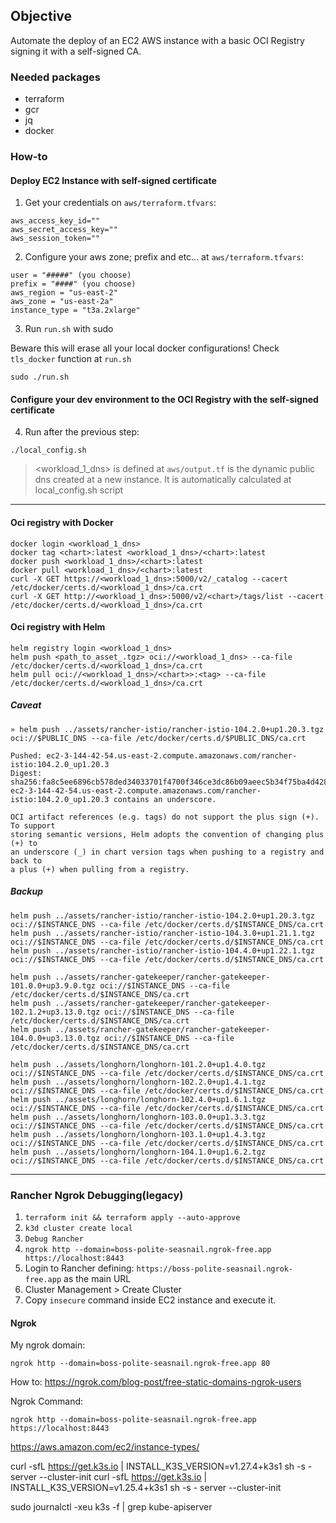 ## Objective

Automate the deploy of an EC2 AWS instance with a basic OCI Registry signing it with a self-signed CA.

### Needed packages

- terraform
- gcr
- jq
- docker


### How-to

#### Deploy EC2 Instance with self-signed certificate

1. Get your credentials on `aws/terraform.tfvars`:

  ```
  aws_access_key_id=""
  aws_secret_access_key=""
  aws_session_token=""
  ```

2. Configure your aws zone; prefix and etc... at `aws/terraform.tfvars`:

  ```
  user = "#####" (you choose)
  prefix = "####" (you choose)
  aws_region = "us-east-2"
  aws_zone = "us-east-2a"
  instance_type = "t3a.2xlarge"
  ```

3. Run `run.sh` with sudo

  Beware this will erase all your local docker configurations!
  Check `tls_docker` function at `run.sh`
  ```
  sudo ./run.sh
  ```

#### Configure your dev environment to the OCI Registry with the self-signed certificate

4. Run after the previous step:

  ```
  ./local_config.sh
  ```

> <workload_1_dns> is defined at `aws/output.tf` is the dynamic public dns created at a new instance. It is automatically calculated at local_config.sh script

---

#### Oci registry with Docker

```
docker login <workload_1_dns>
docker tag <chart>:latest <workload_1_dns>/<chart>:latest
docker push <workload_1_dns>/<chart>:latest
docker pull <workload_1_dns>/<chart>:latest
curl -X GET https://<workload_1_dns>:5000/v2/_catalog --cacert /etc/docker/certs.d/<workload_1_dns>/ca.crt
curl -X GET http://<workload_1_dns>:5000/v2/<chart>/tags/list --cacert /etc/docker/certs.d/<workload_1_dns>/ca.crt
```

#### Oci registry with Helm

```
helm registry login <workload_1_dns>
helm push <path_to_asset_.tgz> oci://<workload_1_dns> --ca-file /etc/docker/certs.d/<workload_1_dns>/ca.crt
helm pull oci://<workload_1_dns>/<chart>>:<tag> --ca-file /etc/docker/certs.d/<workload_1_dns>/ca.crt
```

##### Caveat

```
» helm push ../assets/rancher-istio/rancher-istio-104.2.0+up1.20.3.tgz oci://$PUBLIC_DNS --ca-file /etc/docker/certs.d/$PUBLIC_DNS/ca.crt

Pushed: ec2-3-144-42-54.us-east-2.compute.amazonaws.com/rancher-istio:104.2.0_up1.20.3
Digest: sha256:fa8c5ee6896cb578ded34033701f4700f346ce3dc86b09aeec5b34f75ba4d428
ec2-3-144-42-54.us-east-2.compute.amazonaws.com/rancher-istio:104.2.0_up1.20.3 contains an underscore.

OCI artifact references (e.g. tags) do not support the plus sign (+). To support
storing semantic versions, Helm adopts the convention of changing plus (+) to
an underscore (_) in chart version tags when pushing to a registry and back to
a plus (+) when pulling from a registry.
```

##### Backup

```
helm push ../assets/rancher-istio/rancher-istio-104.2.0+up1.20.3.tgz oci://$INSTANCE_DNS --ca-file /etc/docker/certs.d/$INSTANCE_DNS/ca.crt
helm push ../assets/rancher-istio/rancher-istio-104.3.0+up1.21.1.tgz oci://$INSTANCE_DNS --ca-file /etc/docker/certs.d/$INSTANCE_DNS/ca.crt
helm push ../assets/rancher-istio/rancher-istio-104.4.0+up1.22.1.tgz oci://$INSTANCE_DNS --ca-file /etc/docker/certs.d/$INSTANCE_DNS/ca.crt

helm push ../assets/rancher-gatekeeper/rancher-gatekeeper-101.0.0+up3.9.0.tgz oci://$INSTANCE_DNS --ca-file /etc/docker/certs.d/$INSTANCE_DNS/ca.crt
helm push ../assets/rancher-gatekeeper/rancher-gatekeeper-102.1.2+up3.13.0.tgz oci://$INSTANCE_DNS --ca-file /etc/docker/certs.d/$INSTANCE_DNS/ca.crt
helm push ../assets/rancher-gatekeeper/rancher-gatekeeper-104.0.0+up3.13.0.tgz oci://$INSTANCE_DNS --ca-file /etc/docker/certs.d/$INSTANCE_DNS/ca.crt

helm push ../assets/longhorn/longhorn-101.2.0+up1.4.0.tgz oci://$INSTANCE_DNS --ca-file /etc/docker/certs.d/$INSTANCE_DNS/ca.crt
helm push ../assets/longhorn/longhorn-102.2.0+up1.4.1.tgz oci://$INSTANCE_DNS --ca-file /etc/docker/certs.d/$INSTANCE_DNS/ca.crt
helm push ../assets/longhorn/longhorn-102.4.0+up1.6.1.tgz oci://$INSTANCE_DNS --ca-file /etc/docker/certs.d/$INSTANCE_DNS/ca.crt
helm push ../assets/longhorn/longhorn-103.0.0+up1.3.3.tgz oci://$INSTANCE_DNS --ca-file /etc/docker/certs.d/$INSTANCE_DNS/ca.crt
helm push ../assets/longhorn/longhorn-103.1.0+up1.4.3.tgz oci://$INSTANCE_DNS --ca-file /etc/docker/certs.d/$INSTANCE_DNS/ca.crt
helm push ../assets/longhorn/longhorn-104.1.0+up1.6.2.tgz oci://$INSTANCE_DNS --ca-file /etc/docker/certs.d/$INSTANCE_DNS/ca.crt
```

---

### Rancher Ngrok Debugging(legacy)

1. `terraform init && terraform apply --auto-approve`
2. `k3d cluster create local`
3. `Debug Rancher`
4. `ngrok http --domain=boss-polite-seasnail.ngrok-free.app https://localhost:8443`
5. Login to Rancher defining: `https://boss-polite-seasnail.ngrok-free.app` as the main URL
6. Cluster Management > Create Cluster
7. Copy `insecure` command inside EC2 instance and execute it.


#### Ngrok

My ngrok domain:
```
ngrok http --domain=boss-polite-seasnail.ngrok-free.app 80
```

How to: https://ngrok.com/blog-post/free-static-domains-ngrok-users

Ngrok Command:
```
ngrok http --domain=boss-polite-seasnail.ngrok-free.app https://localhost:8443

```

https://aws.amazon.com/ec2/instance-types/

curl -sfL https://get.k3s.io | INSTALL_K3S_VERSION=v1.27.4+k3s1	 sh -s - server --cluster-init
curl -sfL https://get.k3s.io | INSTALL_K3S_VERSION=v1.25.4+k3s1	 sh -s - server --cluster-init


sudo journalctl -xeu k3s -f | grep kube-apiserver
